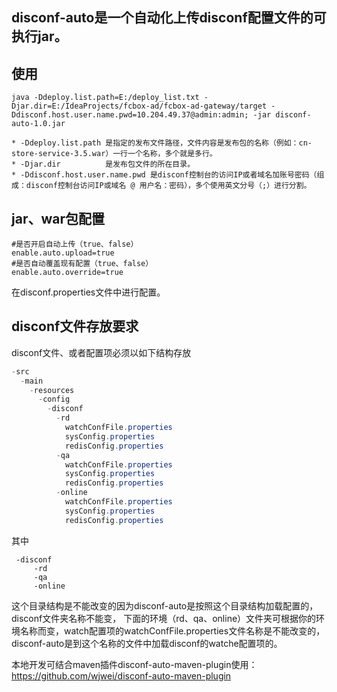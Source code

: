 ## disconf-auto是一个自动化上传disconf配置文件的可执行jar。

## 使用
```
java -Ddeploy.list.path=E:/deploy_list.txt -Djar.dir=E:/IdeaProjects/fcbox-ad/fcbox-ad-gateway/target -Ddisconf.host.user.name.pwd=10.204.49.37@admin:admin; -jar disconf-auto-1.0.jar
```

```
* -Ddeploy.list.path 是指定的发布文件路径，文件内容是发布包的名称（例如：cn-store-service-3.5.war）一行一个名称，多个就是多行。
* -Djar.dir          是发布包文件的所在目录。
* -Ddisconf.host.user.name.pwd 是disconf控制台的访问IP或者域名加账号密码（组成：disconf控制台访问IP或域名 @ 用户名：密码），多个使用英文分号（;）进行分割。
```                             

## jar、war包配置
```properties
#是否开启自动上传（true、false）
enable.auto.upload=true
#是否自动覆盖现有配置（true、false）
enable.auto.override=true
```

在disconf.properties文件中进行配置。

## disconf文件存放要求
disconf文件、或者配置项必须以如下结构存放

```java
-src
  -main
    -resources
      -config
        -disconf
          -rd
            watchConfFile.properties
            sysConfig.properties
            redisConfig.properties
          -qa
            watchConfFile.properties
            sysConfig.properties
            redisConfig.properties
          -online
            watchConfFile.properties
            sysConfig.properties
            redisConfig.properties
```

其中 
```
 -disconf
     -rd
     -qa
     -online
```
这个目录结构是不能改变的因为disconf-auto是按照这个目录结构加载配置的，disconf文件夹名称不能变，
下面的环境（rd、qa、online）文件夹可根据你的环境名称而变，watch配置项的watchConfFile.properties文件名称是不能改变的，
disconf-auto是到这个名称的文件中加载disconf的watche配置项的。 

本地开发可结合maven插件disconf-auto-maven-plugin使用：https://github.com/wjwei/disconf-auto-maven-plugin

